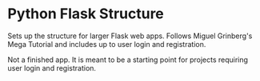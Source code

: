 # Python Flask Structure

Sets up the structure for larger Flask web apps. 
Follows Miguel Grinberg's Mega Tutorial and includes up to user login and registration. 

Not a finished app. It is meant to be a starting point for projects requiring user login and registration.

